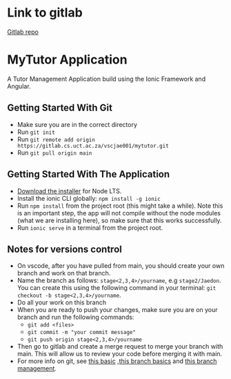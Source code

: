 # Link to gitlab
[Gitlab repo](https://gitlab.cs.uct.ac.za/vscjae001/mytutor)
# MyTutor Application

A Tutor Management Application build using the Ionic Framework and Angular.

## Getting Started With Git
* Make sure you are in the correct directory
* Run `git init`
* Run `git remote add origin https://gitlab.cs.uct.ac.za/vscjae001/mytutor.git`
* Run `git pull origin main`

## Getting Started With The Application

* [Download the installer](https://nodejs.org/) for Node LTS.
* Install the ionic CLI globally: `npm install -g ionic`
* Run `npm install` from the project root (this might take a while). Note this is an important step, the app will not compile without the node modules (what we are installing here), so make sure that this works successfully.
* Run `ionic serve` in a terminal from the project root.

## Notes for versions control
* On vscode, after you have pulled from main, you should create your own branch and work on that branch.
* Name the branch as follows: `stage<2,3,4>/yourname`, e.g `stage2/Jaedon`. You can create this using the following command in your terminal: `git checkout -b stage<2,3,4>/yourname`.
* Do all your work on this branch
* When you are ready to push your changes, make sure you are on your branch and run the following commands:
    * `git add <files>`
    * `git commit -m "your commit message"`
    * `git push origin stage<2,3,4>/yourname`
* Then go to gitlab and create a merge request to merge your branch with main. This will allow us to review your code before merging it with main.
* For more info on git, see [this basic](https://git-scm.com/doc) ,[this branch basics](https://git-scm.com/book/en/v2/Git-Branching-Basic-Branching-and-Merging) and [this branch management](https://git-scm.com/book/en/v2/Git-Branching-Branch-Management).

<!-- ## Deploying

### Progressive Web App

1. Run `ionic build --prod`
2. Push the `www` folder to your hosting service

### Android

1. Run `ionic cordova run android --prod`

### iOS

1. Run `ionic cordova run ios --prod` -->

